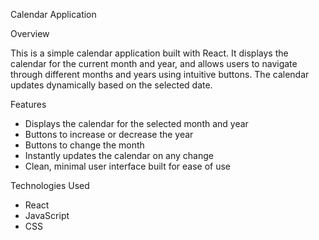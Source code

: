 Calendar Application

Overview

This is a simple calendar application built with React. It displays the calendar for the current month and year, and allows users to navigate through different months and years using intuitive buttons. The calendar updates dynamically based on the selected date.

Features

- Displays the calendar for the selected month and year
- Buttons to increase or decrease the year
- Buttons to change the month
- Instantly updates the calendar on any change
- Clean, minimal user interface built for ease of use

Technologies Used

- React
- JavaScript
- CSS
